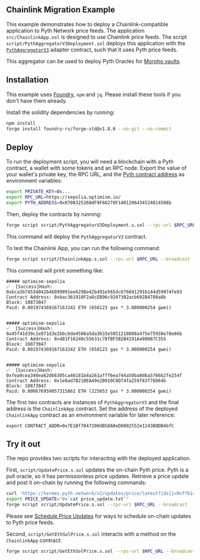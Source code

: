 ## Chainlink Migration Example

This example demonstrates how to deploy a Chainlink-compatible application to Pyth Network price feeds.
The application `src/ChainlinkApp.sol` is designed to use Chainlink price feeds.
The script `script/PythAggregatorV3Deployment.sol` deploys this application with the [`PythAggregatorV3`](https://github.com/pyth-network/pyth-crosschain/blob/main/target_chains/ethereum/sdk/solidity/PythAggregatorV3.sol) adapter contract, such that it uses Pyth price feeds.

This aggregator can be used to deploy Pyth Oracles for [Morpho vaults](https://docs.morpho.org/morpho/tutorials/deploy-an-oracle/#2-fill-all-attributes).

## Installation

This example uses [Foundry](https://book.getfoundry.sh/getting-started/installation), `npm` and `jq`.
Please install these tools if you don't have them already. 

Install the solidity dependencies by running:

```bash copy
npm install
forge install foundry-rs/forge-std@v1.8.0 --no-git --no-commit
```

## Deploy 

To run the deployment script, you will need a blockchain with a Pyth contract, a wallet with some tokens and an RPC node.
Export the value of your wallet's private key, the RPC URL, and the [Pyth contract address](https://docs.pyth.network/price-feeds/contract-addresses/evm) as environment variables: 

```bash copy
export PRIVATE_KEY=0x...
export RPC_URL=https://sepolia.optimism.io/
export PYTH_ADDRESS=0x0708325268dF9F66270F1401206434524814508b
```

Then, deploy the contracts by running:

```bash copy
forge script script/PythAggregatorV3Deployment.s.sol --rpc-url $RPC_URL --broadcast --verify
```

This command will deploy the `PythAggregatorV3` contract.

To test the Chainlink App, you can run the following command:

```bash copy
forge script script/ChainlinkApp.s.sol --rpc-url $RPC_URL --broadcast --verify
```

This command will print something like:

```
##### optimism-sepolia
✅  [Success]Hash: 0xbca3b74534042646899091ee6298e42b491e565dc676691291b144d59974fe93
Contract Address: 0xbac361910F2a8cEB96c9207302acb692B4708a8b
Block: 10873047
Paid: 0.001974369167163242 ETH (658123 gas * 3.000000254 gwei)


##### optimism-sepolia
✅  [Success]Hash: 0x45f41d30c1e971d3e2bbc6de4586a5da3633e5051218808a475e75938e78e66b
Contract Address: 0x481F16240c55631c78fBF5B2B4191Aa98087C355
Block: 10873047
Paid: 0.001974369167163242 ETH (658123 gas * 3.000000254 gwei)


##### optimism-sepolia
✅  [Success]Hash: 0xfea9cea348ea62d66305ca46181b4a261afff6ea744a50ba8d6a5766b2fe254f
Contract Address: 0x1e8ad7B210EA49e2B910C0D74fa259f83f76D64b
Block: 10873047
Paid: 0.000676959057315862 ETH (225653 gas * 3.000000254 gwei)
```

The first two contracts are instances of `PythAggregatorV3` and the final address is the `ChainlinkApp` contract. 
Set the address of the deployed `ChainlinkApp` contract as an environment variable for later reference:

```
export CONTRACT_ADDR=0x7E1Bf7047200dB58A0eD8002552e1243B0DB4bfC
```

## Try it out

The repo provides two scripts for interacting with the deployed application.

First, `script/UpdatePrice.s.sol` updates the on-chain Pyth price.
Pyth is a pull oracle, so it has permissionless price updates.
Retrieve a price update and post it on-chain by running the following commands:

```bash
curl 'https://hermes.pyth.network/v2/updates/price/latest?ids[]=0xff61491a931112ddf1bd8147cd1b641375f79f5825126d665480874634fd0ace&ids[]=0xef0d8b6fda2ceba41da15d4095d1da392a0d2f8ed0c6c7bc0f4cfac8c280b56d' | jq '.binary.data[0]' -r > price_update.txt
export PRICE_UPDATE="0x`cat price_update.txt`"
forge script script/UpdatePrice.s.sol --rpc-url $RPC_URL --broadcast
```

Please see [Schedule Price Updates](https://docs.pyth.network/price-feeds/schedule-price-updates) for ways to schedule on-chain updates to Pyth price feeds.  

Second, `script/GetEthSolPrice.s.sol` interacts with a method on the `ChainlinkApp` contract: 

```bash
forge script script/GetEthSolPrice.s.sol --rpc-url $RPC_URL --broadcast
```

